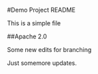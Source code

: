 #Demo Project README

This is a simple file

##Apache 2.0

Some new edits for branching

Just somemore updates.
